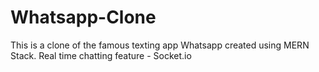 # Whatsapp-Clone
This is a clone of the famous texting app Whatsapp created using MERN Stack.
Real time chatting feature - Socket.io
